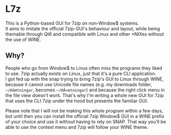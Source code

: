 # L7z
This is a Python-based GUI for 7zip on non-Window$ systems.   
It aims to imitate the official 7zip-GUI's behaviour and layout, while being themable through Qt6 and compatible 
with Linux and other *NIXes without the use of WINE.   

## Why? 
People who go from Window$ to Linux often miss the programs they liked to use. 7zip actually exists on Linux, just that 
it's a pure CLI application.   
I got fed up with the snap trying to bring 7zip's GUI to Linux through WINE, because it cannot use Unicode file names 
(e.g. my downloads folder, `~/Hämtningar`, becomes `~/HÃ¤mtningar`) and because the right click menu in the file view 
doesn't work. That's why I'm writing a whole new GUI for 7zip that uses the CLI 7zip under the hood but presents the 
familiar GUI.   

Please note that I will not be making this whole program within a few days, but until then you can install the official 
7zip Window$ GUI in a WINE prefix of your choice and use it without having to rely on SNAP. That way you'll be able to 
use the context menu and 7zip will follow your WINE theme.   